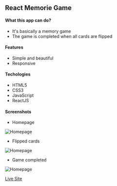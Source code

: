 ## React Memorie Game

#### What this app can do?

- It's basically a memory game
- The game is completed when all cards are flipped

#### Features

- Simple and beautiful
- Responsive

#### Techologies

- HTML5
- CSS3
- JavaScript
- ReactJS

#### Screenshots

- Homepage

![Homepage](https://ik.imagekit.io/of8sk3s88sie/memorie-game/homepage.png?ik-sdk-version=javascript-1.4.3&updatedAt=1645139912956)

- Flipped cards

![Homepage](https://ik.imagekit.io/of8sk3s88sie/memorie-game/flipped-card.png?ik-sdk-version=javascript-1.4.3&updatedAt=1645139746298)

- Game completed

![Homepage](https://ik.imagekit.io/of8sk3s88sie/memorie-game/game-completed.png?ik-sdk-version=javascript-1.4.3&updatedAt=1645139746298)

[Live Site](https://hm-memorie-game.netlify.app/)

